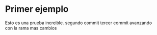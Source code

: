 # Primer ejemplo
Esto es una prueba increible.
segundo commit
tercer commit
avanzando con la rama
mas cambios
